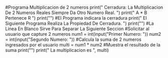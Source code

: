 #Programa Multiplicacion de 2 numeros
print(" Cerradura: La Multiplicacion De 2 Numeros Reales Siempre Da Otro Numero Real. ")
print(" A * B Pertenece R ")
print("")
#El Programa indicara la cerradura
print(" El Siguiente Programa Realiza La Propiedad De Cerradura. ")
print("") 
#La Linea En Blanco Sirve Para Separar La Siguiente Seccion 
#Solicitar al usuario que capture 2 numeros 
num1 = int(input("Primer Numero: "))
num2 = int(input("Segundo Numero: "))
#Calcula la suma de 2 numeros ingresados por el usuario
multi = num1 * num2
#Muestra el resultado de la suma
print("")
print(" La multiplicacion es ", multi)